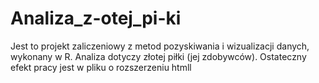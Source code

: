 # Analiza_z-otej_pi-ki

Jest to projekt zaliczeniowy z metod pozyskiwania i wizualizacji danych, wykonany w R. Analiza dotyczy złotej piłki (jej zdobywców). Ostateczny efekt pracy jest w pliku o rozszerzeniu htmll
